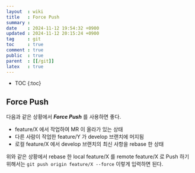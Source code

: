 ```yaml
---
layout  : wiki
title   : Force Push
summary : 
date    : 2024-11-12 19:54:32 +0900
updated : 2024-11-12 20:15:24 +0900
tag     : git
toc     : true
comment : true
public  : true
parent  : [[/git]]
latex   : true
---
```

* TOC
{:toc}

## Force Push

다음과 같은 상황에서 ___Force Push___ 를 사용하면 좋다.

- feature/X 에서 작업하여 MR 이 올라가 있는 상태
- 다른 사람이 작업한 feature/Y 가 develop 브랜치에 머지됨
- 로컬 feature/X 에서 develop 브랜치의 최신 사항을 rebase 한 상태

위와 같은 상황에서 rebase 한 local feature/X 를 remote feature/X 로 Push 하기 위해서는 `git push origin feature/X --force` 이렇게 입력하면 된다.